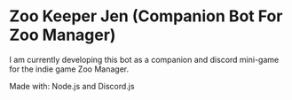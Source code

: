 # Zoo Keeper Jen (Companion Bot For Zoo Manager) 

I am currently developing this bot as a companion and discord mini-game for the indie game Zoo Manager. 

Made with: Node.js and Discord.js
